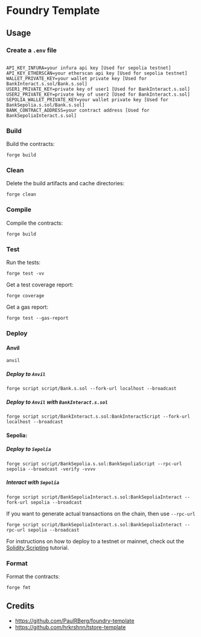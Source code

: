 # Foundry Template


## Usage


### Create a ``.env`` file
```

API_KEY_INFURA=your infura api key [Used for sepolia testnet]
API_KEY_ETHERSCAN=your etherscan api key [Used for sepolia testnet]
WALLET_PRIVATE_KEY=your wallet private key [Used for BankInteract.s.sol/Bank.s.sol]
USER1_PRIVATE_KEY=private key of user1 [Used for BankInteract.s.sol]
USER2_PRIVATE_KEY=private key of user2 [Used for BankInteract.s.sol]
SEPOLIA_WALLET_PRIVATE_KEY=your wallet private key [Used for BankSepolia.s.sol/Bank.s.sol]
BANK_CONTRACT_ADDRESS=your contract address [Used for BankSepoliaInteract.s.sol]
```


### Build

Build the contracts:

```
forge build
```

### Clean

Delete the build artifacts and cache directories:

```
forge clean
```

### Compile

Compile the contracts:

```
forge build
```

### Test

Run the tests:

```
forge test -vv
```

Get a test coverage report:

```
forge coverage
```

Get a gas report:

```
forge test --gas-report
```


### Deploy

#### Anvil
```
anvil
```

##### Deploy to ``Anvil``
```
forge script script/Bank.s.sol --fork-url localhost --broadcast
```

##### Deploy to ``Anvil`` with ``BankInteract.s.sol``
```
forge script script/BankInteract.s.sol:BankInteractScript --fork-url localhost --broadcast
```

#### Sepolia:

##### Deploy to ``Sepolia``
```
forge script script/BankSepolia.s.sol:BankSepoliaScript --rpc-url sepolia --broadcast -verify -vvvv
```

##### Interact with ``Sepolia``
```
forge script script/BankSepoliaInteract.s.sol:BankSepoliaInteract --fork-url sepolia --broadcast
```

If you want to generate actual transactions on the chain, then use ``--rpc-url``
```
forge script script/BankSepoliaInteract.s.sol:BankSepoliaInteract --rpc-url sepolia --broadcast
```




For instructions on how to deploy to a testnet or mainnet, check out the
[Solidity Scripting](https://book.getfoundry.sh/tutorials/solidity-scripting.html) tutorial.

### Format

Format the contracts:

```
forge fmt
```

## Credits
- https://github.com/PaulRBerg/foundry-template
- https://github.com/hrkrshnn/tstore-template
